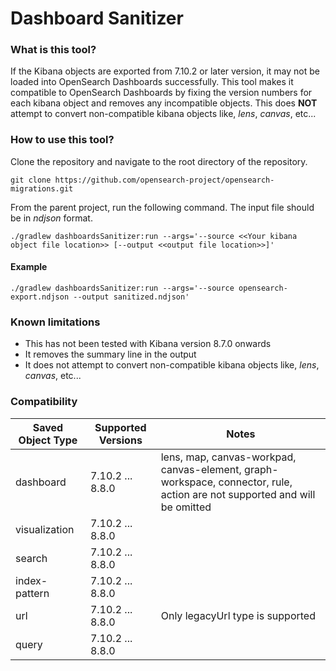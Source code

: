 # Dashboard Sanitizer

### What is this tool?
If the Kibana objects are exported from 7.10.2 or later version, it may not be loaded into OpenSearch Dashboards successfully. This tool makes it compatible to OpenSearch Dashboards by fixing the version numbers for each kibana object and removes any incompatible objects. This does **NOT** attempt to convert non-compatible kibana objects like, *lens*, *canvas*, etc...   

### How to use this tool?

Clone the repository and navigate to the root directory of the repository.
```shell
git clone https://github.com/opensearch-project/opensearch-migrations.git
```

From the parent project, run the following command. The input file should be in *ndjson* format.
```shell
./gradlew dashboardsSanitizer:run --args='--source <<Your kibana object file location>> [--output <<output file location>>]'
```

#### Example
```shell
./gradlew dashboardsSanitizer:run --args='--source opensearch-export.ndjson --output sanitized.ndjson'
```

### Known limitations

* This has not been tested with Kibana version 8.7.0 onwards
* It removes the summary line in the output
* It does not attempt to convert non-compatible kibana objects like, *lens*, *canvas*, etc...

### Compatibility

|Saved Object Type|Supported Versions|Notes|
|---|---|---|
|dashboard|7.10.2 ... 8.8.0| lens, map, canvas-workpad, canvas-element, graph-workspace, connector, rule, action are not supported and will be omitted |
|visualization|7.10.2 ... 8.8.0| |
|search|7.10.2 ... 8.8.0| |
|index-pattern|7.10.2 ... 8.8.0| |
|url|7.10.2 ... 8.8.0| Only legacyUrl type is supported |
|query|7.10.2 ... 8.8.0| |
